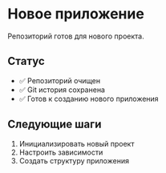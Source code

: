 # Новое приложение

Репозиторий готов для нового проекта.

## Статус
- ✅ Репозиторий очищен
- ✅ Git история сохранена
- ✅ Готов к созданию нового приложения

## Следующие шаги
1. Инициализировать новый проект
2. Настроить зависимости
3. Создать структуру приложения
